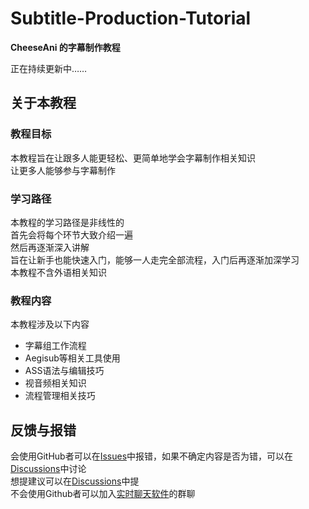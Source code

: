 # Subtitle-Production-Tutorial
**CheeseAni 的字幕制作教程**  

正在持续更新中……


## 关于本教程
### 教程目标
本教程旨在让跟多人能更轻松、更简单地学会字幕制作相关知识  
让更多人能够参与字幕制作

### 学习路径
本教程的学习路径是非线性的  
首先会将每个环节大致介绍一遍  
然后再逐渐深入讲解  
旨在让新手也能快速入门，能够一人走完全部流程，入门后再逐渐加深学习  
本教程不含外语相关知识

### 教程内容
本教程涉及以下内容
* 字幕组工作流程
* Aegisub等相关工具使用
* ASS语法与编辑技巧
* 视音频相关知识
* 流程管理相关技巧



## 反馈与报错
会使用GitHub者可以在[Issues](https://github.com/CheeseAni/Subtitle-Production-Tutorial/issues)中报错，如果不确定内容是否为错，可以在[Discussions](https://github.com/CheeseAni/Subtitle-Production-Tutorial/discussions)中讨论  
想提建议可以在[Discussions](https://github.com/CheeseAni/Subtitle-Production-Tutorial/discussions)中提  
不会使用Github者可以加入[实时聊天软件](https://github.com/CheeseAni#%E4%BA%A4%E6%B5%81)的群聊
